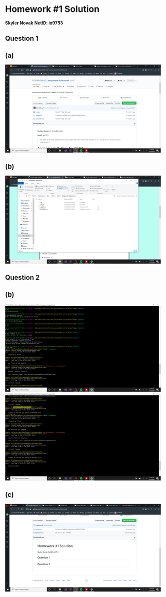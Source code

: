 # Homework #1 Solution
**Skyler Novak**
**NetID: ix9753**

## Question 1
## (a)

![img1.png](images/img1.png)

## (b)

![img2.png](images/img2.png)

## Question 2

## (b)
![img3.png](images/img3.png)
![img4.png](images/img4.png)

## (c)
![img5.png](images/img5.png)
